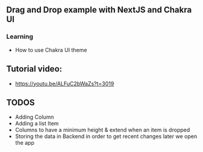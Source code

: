 ## Drag and Drop example with NextJS and Chakra UI

### Learning

- How to use Chakra UI theme

## Tutorial video:

- https://youtu.be/ALFuC2bWaZs?t=3019

  <!-- What this man is missing in his video:
   Segmenting the part with some headings for redirecting that part- Adding hastags and use the word Chakra in title -->

## TODOS

- Adding Column
- Adding a list Item
- Columns to have a minimum height & extend when an item is dropped
- Storing the data in Backend in order to get recent changes later we open the app

